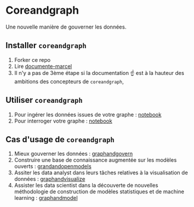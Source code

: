 # Coreandgraph
Une nouvelle manière de gouverner les données. 

## Installer `coreandgraph` 

1. Forker ce repo
2. Lire [documente-marcel](https://arthursrz.github.io/documente-marcel/)
3. Il n'y a pas de 3ème étape si la documentation ☝️ est à la hauteur des ambitions des concepteurs de `coreandgraph`, 


## Utiliser `coreandgraph` 
1. Pour ingérer les données issues de votre graphe : [notebook](https://github.com/ArthurSrz/coreandgraph/blob/main/ingest_graph/coreandgraph_engine_maker.ipynb)
2. Pour interroger votre graphe : [notebook](https://github.com/ArthurSrz/coreandgraph/blob/main/graph_rag/coreandgraph_query.ipynb)


## Cas d'usage de `coreandgraph` 

1. Mieux gouverner les données : [graphandgovern](https://github.com/heretica/graphandgovern)
2. Construire une base de connaissance augmentée sur les modèles ouverts : [grandandopenmodels](https://github.com/heretica/graphandopenmodels)
3. Assiter les data analyst dans leurs tâches relatives à la visualisation de données : [graphandvisualize](https://github.com/heretica/graphandvisualize)
4. Assister les data scientist dans la découverte de nouvelles méthodologie de construction de modèles statistiques et de machine learning : [graphandmodel](https://github.com/heretica/graphandmodel)
